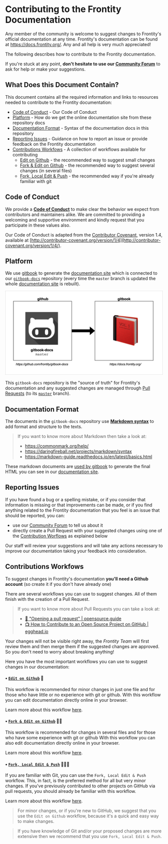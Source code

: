 # Contributing to the Frontity Documentation

Any member of the community is welcome to suggest changes to Frontity's official documentation at any time. Frontity's documentation can be found at https://docs.frontity.org/. Any and all help is very much appreciated!

The following describes how to contribute to the Frontity documentation.

If you're stuck at any point, **don't hesitate to use our [Community Forum](https://community.frontity.org/c/docs-and-tutorials)** to ask for help or make your suggestions.


## What Does this Document Contain?

This document contains all the required information and links to resources needed to contribute to the Frontity documentation:

- [Code of Conduct](#code-of-conduct) - Our Code of Conduct
- [Platform](#platform) - How do we get the online documentation site from these repository docs
- [Documentation Format](#documentation-format) - Syntax of the documentation docs in this repository
- [Reporting Issues](#reporting-issues) - Guidance on how to report an issue or provide feedback on the Frontity documentation
- [Contributions Workfows](#contributions-workfows) - A collection of workflows available for contributing
  - [Edit on Github](#edit-on-github) - the recommended way to suggest small changes
  - [Fork & Edit on Github](#fork-&-edit-on-github) - the recommended way to suggest several changes (in several files)
  - [Fork, Local Edit & Push](#Fork-&-Local-Edit-&-Push) - the recommended way if you're already familiar with git


## Code of Conduct

We provide a [**Code of Conduct**](https://github.com/frontity/gitbook-docs/tree/master/CODE_OF_CONDUCT.md) to make clear the behavior we expect from contributors and maintainers alike. We are committed to providing a welcoming and supportive environment and kindly request that you participate in these values also.

Our Code of Conduct is adapted from the [Contributor Covenant](http://contributor-covenant.org), version 1.4,
available at [http://contributor-covenant.org/version/1/4](http://contributor-covenant.org/version/1/4/).

## Platform

We use [gitbook](https://www.gitbook.com/) to generate the [documentation site](https://docs.frontity.org/) which is connected to our [`gitbook-docs`](https://github.com/frontity/gitbook-docs/) repository (every time the `master` branch is updated the whole [documentation site](https://docs.frontity.org/) is rebuilt).

![github-gitbook-connection](.gitbook/assets/github-gitbook-connection.png)

This `gitbook-docs` repository is the "source of truth" for Frontity's documentation and any suggested changes are managed through [Pull Requests](https://help.github.com/en/github/collaborating-with-issues-and-pull-requests/about-pull-requests) (to its [`master`](https://github.com/frontity/gitbook-docs/tree/master) branch).

 
## Documentation Format

The documents in the `gitbook-docs` repository use [**Markdown syntax**](https://docs.gitbook.com/editing-content/markdown) to add format and structure to the texts.

> If you want to know more about Markdown then take a look at:
> - https://commonmark.org/help/
> - https://daringfireball.net/projects/markdown/syntax
> - https://markdown-guide.readthedocs.io/en/latest/basics.html

These markdown documents are [used by gitbook](#platform) to generate the final HTML you can see in our [documentation site](https://docs.frontity.org/).

## Reporting Issues

If you have found a bug or a spelling mistake, or if you consider that information is missing or that improvements can be made, or if you find anything related to the Frontity documentation that you feel is an issue that should be reported, you can:

- use our [Community Forum](https://community.frontity.org/c/docs-and-tutorials) to tell us about it
- directly create a Pull Request with your suggested changes using one of the [Contribution Worflows](#contributions-workfows) as explained below

Our staff will review your suggestions and will take any actions necessary to improve our documentation taking your feedback into consideration.

## Contributions Workfows

To suggest changes in Frontity's documentation **you'll need a Github account** (so create it if you don't have already one)

There are several workflows you can use to suggest changes. All of them finish with the creation of a Pull Request. 

> If you want to know more about Pull Requests you can take a look at:
> - [📑 "Opening a pull request" | opensource.guide ](https://opensource.guide/how-to-contribute/#opening-a-pull-request)
> - [📺 How to Contribute to an Open Source Project on GitHub | egghead.io ](https://egghead.io/courses/how-to-contribute-to-an-open-source-project-on-github)

Your changes will not be visible right away, the *Frontity Team* will first review them and then merge them if the suggested changes are approved. So you don't need to worry about breaking anything!

Here you have the most important workflows you can use to suggest changes in our documentation:

#### • [`Edit on Github`](https://github.com/frontity/gitbook-docs/wiki/Edit-on-Github)  📝 <a name="Edit-on-Github" />

This workflow is recommended for minor changes in just one file and for those who have little or no experience with git or github.
With this workflow you can edit documentation directly online in your browser.

Learn more about this workflow [here](https://github.com/frontity/gitbook-docs/wiki/Edit-on-Github).

#### • [`Fork & Edit on Github`](https://github.com/frontity/gitbook-docs/wiki/Fork-&-Edit-on-Github) 📝📝 <a name="Fork-&-Edit-on-Github" />

This workflow is recommended for changes in several files and for those who have some experience with git or github
With this workflow you can also edit documentation directly online in your browser.

Learn more about this workflow [here](https://github.com/frontity/gitbook-docs/wiki/Fork-&-Edit-on-Github).

#### • [`Fork, Local Edit & Push`](https://github.com/frontity/gitbook-docs/wiki/Fork-&-Local-Edit-&-Push)  📝📝📝 <a name="Fork-&-Local-Edit-&-Push" />

If you are familiar with Git, you can use the `Fork, Local Edit & Push` workflow. This, in fact, is the preferred method for all but very minor changes.
If you've previously contributed to other projects on GitHub via pull requests, you should already be familiar with this workflow.

Learn more about this workflow [here](https://github.com/frontity/gitbook-docs/wiki/Fork-&-Local-Edit-&-Push).

> For minor changes, or if you're new to GitHub, we suggest that you use the `Edit on Github` workflow, because it's a quick and easy way to make changes. 

> If you have knowledge of Git and/or your proposed changes are more extensive then we recommend that you use `Fork, Local Edit & Push`.
